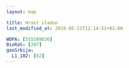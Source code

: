 ```yaml
---
layout: map

title: Hrast sladun
last_modified_at: 2018-05-21T22:14:51+02:00

WDPA: [555589036]
BioRaS: [207]
geoSrbija:
  L1_182: [82]
---
```

